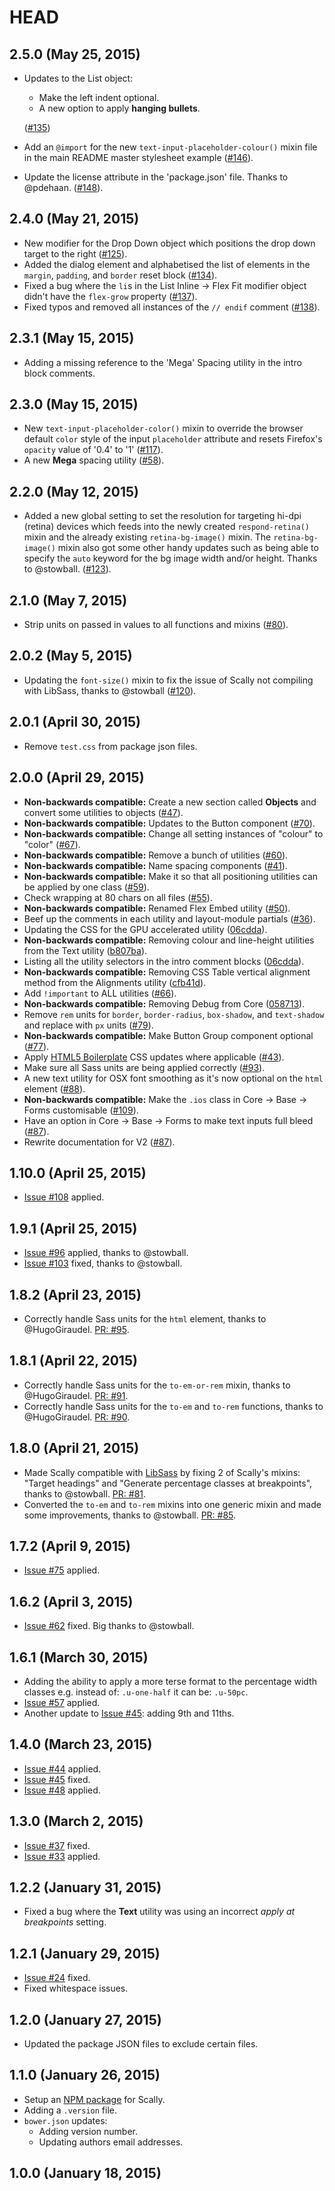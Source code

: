 # HEAD

## 2.5.0 (May 25, 2015)

- Updates to the List object:
  - Make the left indent optional.
  - A new option to apply **hanging bullets**.

  ([#135](https://github.com/chris-pearce/scally/issues/135))
- Add an `@import` for the new `text-input-placeholder-colour()` mixin file in
  the main README master stylesheet example
  ([#146](https://github.com/chris-pearce/scally/pull/146)).
- Update the license attribute in the 'package.json' file. Thanks to @pdehaan.
  ([#148](https://github.com/chris-pearce/scally/pull/148)).

## 2.4.0 (May 21, 2015)

- New modifier for the Drop Down object which positions the drop down target
  to the right
  ([#125](https://github.com/chris-pearce/scally/issues/125)).
- Added the dialog element and alphabetised the list of elements
  in the `margin`, `padding`, and `border` reset block
  ([#134](https://github.com/chris-pearce/scally/issues/134)).
- Fixed a bug where the `li`s in the List Inline -> Flex Fit modifier object
  didn't have the `flex-grow` property
  ([#137](https://github.com/chris-pearce/scally/issues/137)).
- Fixed typos and removed all instances of the `// endif` comment
  ([#138](https://github.com/chris-pearce/scally/issues/138)).

## 2.3.1 (May 15, 2015)

- Adding a missing reference to the 'Mega' Spacing utility in the intro block
  comments.

## 2.3.0 (May 15, 2015)

- New `text-input-placeholder-color()` mixin to override the browser default
  `color` style of the input `placeholder` attribute and resets Firefox's
  `opacity` value of '0.4' to '1'
  ([#117](https://github.com/chris-pearce/scally/issues/117)).
- A new **Mega** spacing utility
  ([#58](https://github.com/chris-pearce/scally/issues/58)).

## 2.2.0 (May 12, 2015)

- Added a new global setting to set the resolution for targeting hi-dpi
  (retina) devices which feeds into the newly created `respond-retina()` mixin
  and the already existing `retina-bg-image()` mixin. The `retina-bg-image()`
  mixin also got some other handy updates such as being able to specify the
  `auto` keyword for the bg image width and/or height. Thanks to @stowball.
  ([#123](https://github.com/chris-pearce/scally/issues/123)).

## 2.1.0 (May 7, 2015)

- Strip units on passed in values to all functions and mixins
  ([#80](https://github.com/chris-pearce/scally/issues/80)).

## 2.0.2 (May 5, 2015)

- Updating the `font-size()` mixin to fix the issue of Scally not compiling
  with LibSass, thanks to @stowball
  ([#120](https://github.com/chris-pearce/scally/issues/120)).

## 2.0.1 (April 30, 2015)

- Remove `test.css` from package json files.

## 2.0.0 (April 29, 2015)

- **Non-backwards compatible:**
  Create a new section called **Objects** and convert some utilities to objects
  ([#47](https://github.com/chris-pearce/scally/issues/47)).
- **Non-backwards compatible:**
  Updates to the Button component
  ([#70](https://github.com/chris-pearce/scally/issues/70)).
- **Non-backwards compatible:**
  Change all setting instances of "colour" to "color"
  ([#67](https://github.com/chris-pearce/scally/issues/67)).
- **Non-backwards compatible:**
  Remove a bunch of utilities
  ([#60](https://github.com/chris-pearce/scally/issues/60)).
- **Non-backwards compatible:**
  Name spacing components
  ([#41](https://github.com/chris-pearce/scally/issues/41)).
- **Non-backwards compatible:**
  Make it so that all positioning utilities can be applied by one class
  ([#59](https://github.com/chris-pearce/scally/issues/59)).
- Check wrapping at 80 chars on all files
  ([#55](https://github.com/chris-pearce/scally/issues/55)).
- **Non-backwards compatible:**
  Renamed Flex Embed utility
  ([#50](https://github.com/chris-pearce/scally/issues/50)).
- Beef up the comments in each utility and layout-module partials
  ([#36](https://github.com/chris-pearce/scally/issues/36)).
- Updating the CSS for the GPU accelerated utility
  ([06cdda](https://github.com/chris-pearce/scally/commit/06cdda525958fa5d4c296f8f6655e5aae6526596)).
- **Non-backwards compatible:**
  Removing colour and line-height utilities from the Text utility
  ([b807ba](https://github.com/chris-pearce/scally/commit/b807ba55189391d9522cc712b63d0993875c4cd1)).
- Listing all the utility selectors in the intro comment blocks
  ([06cdda](https://github.com/chris-pearce/scally/commit/06cdda525958fa5d4c296f8f6655e5aae6526596)).
- **Non-backwards compatible:**
  Removing CSS Table vertical alignment method from the Alignments utility
  ([cfb41d](https://github.com/chris-pearce/scally/commit/cfb41db0cf982b28fad568e0f84eae79a4da1d15)).
- Add `!important` to ALL utilities
  ([#66](https://github.com/chris-pearce/scally/issues/66)).
- **Non-backwards compatible:**
  Removing Debug from Core
  ([058713](https://github.com/chris-pearce/scally/commit/058713cd9fa5e7909ce62e9db06059a47731335e)).
- Remove `rem` units for `border`, `border-radius`, `box-shadow`, and
  `text-shadow` and replace with `px` units
  ([#79](https://github.com/chris-pearce/scally/issues/79)).
- **Non-backwards compatible:**
  Make Button Group component optional
  ([#77](https://github.com/chris-pearce/scally/issues/77)).
- Apply [HTML5 Boilerplate](https://github.com/h5bp/html5-boilerplate) CSS
  updates where applicable
  ([#43](https://github.com/chris-pearce/scally/issues/43)).
- Make sure all Sass units are being applied correctly
  ([#93](https://github.com/chris-pearce/scally/issues/93)).
- A new text utility for OSX font smoothing as it's now optional on the `html`
  element
  ([#88](https://github.com/chris-pearce/scally/issues/88)).
- **Non-backwards compatible:**
  Make the `.ios` class in Core -> Base -> Forms customisable
  ([#109](https://github.com/chris-pearce/scally/issues/109)).
- Have an option in Core -> Base -> Forms to make text inputs full bleed
  ([#87](https://github.com/chris-pearce/scally/issues/87)).
- Rewrite documentation for V2
  ([#87](https://github.com/chris-pearce/scally/issues/65)).

## 1.10.0 (April 25, 2015)

- [Issue #108](https://github.com/chris-pearce/scally/issues/108) applied.

## 1.9.1 (April 25, 2015)

- [Issue #96](https://github.com/chris-pearce/scally/issues/96) applied, thanks
  to @stowball.
- [Issue #103](https://github.com/chris-pearce/scally/issues/103) fixed, thanks
  to @stowball.

## 1.8.2 (April 23, 2015)

- Correctly handle Sass units for the `html` element, thanks to
  @HugoGiraudel. [PR: #95](https://github.com/chris-pearce/scally/pull/95).

## 1.8.1 (April 22, 2015)

- Correctly handle Sass units for the `to-em-or-rem` mixin, thanks to
  @HugoGiraudel. [PR: #91](https://github.com/chris-pearce/scally/pull/91).
- Correctly handle Sass units for the `to-em` and  `to-rem` functions, thanks
  to @HugoGiraudel. [PR: #90](https://github.com/chris-pearce/scally/pull/90).

## 1.8.0 (April 21, 2015)

- Made Scally compatible with [LibSass](http://libsass.org/) by fixing 2 of
  Scally's mixins: "Target headings" and "Generate percentage classes at
  breakpoints", thanks to @stowball.
  [PR: #81](https://github.com/chris-pearce/scally/pull/81).
- Converted the `to-em` and `to-rem` mixins into one generic mixin and made
  some improvements, thanks to @stowball.
  [PR: #85](https://github.com/chris-pearce/scally/pull/85).

## 1.7.2 (April 9, 2015)

- [Issue #75](https://github.com/chris-pearce/scally/issues/75) applied.

## 1.6.2 (April 3, 2015)

- [Issue #62](https://github.com/chris-pearce/scally/issues/62) fixed. Big
  thanks to @stowball.

## 1.6.1 (March 30, 2015)

- Adding the ability to apply a more terse format to the percentage width
  classes e.g. instead of: `.u-one-half` it can be: `.u-50pc`.
- [Issue #57](https://github.com/chris-pearce/scally/issues/57) applied.
- Another update to
  [Issue #45](https://github.com/chris-pearce/scally/issues/45): adding 9th and
  11ths.

## 1.4.0 (March 23, 2015)

- [Issue #44](https://github.com/chris-pearce/scally/issues/44) applied.
- [Issue #45](https://github.com/chris-pearce/scally/issues/45) fixed.
- [Issue #48](https://github.com/chris-pearce/scally/issues/48) applied.

## 1.3.0 (March 2, 2015)

- [Issue #37](https://github.com/chris-pearce/scally/issues/37) fixed.
- [Issue #33](https://github.com/chris-pearce/scally/issues/33) applied.

## 1.2.2 (January 31, 2015)

- Fixed a bug where the **Text** utility was using an incorrect *apply at
  breakpoints* setting.

## 1.2.1 (January 29, 2015)

- [Issue #24](https://github.com/chris-pearce/scally/issues/24) fixed.
- Fixed whitespace issues.

## 1.2.0 (January 27, 2015)

- Updated the package JSON files to exclude certain files.

## 1.1.0 (January 26, 2015)

- Setup an [NPM package](https://www.npmjs.com/package/scally) for Scally.
- Adding a `.version` file.
- `bower.json` updates:
  - Adding version number.
  - Updating authors email addresses.

## 1.0.0 (January 18, 2015)